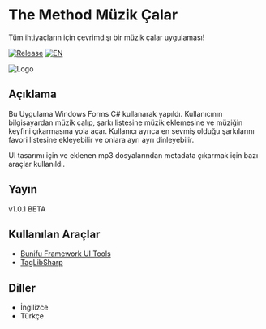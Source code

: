 # The Method Müzik Çalar
Tüm ihtiyaçların için çevrimdışı bir müzik çalar uygulaması!

[![Release](https://img.shields.io/github/v/release/Iskenderun-Technical-University/201-The-Method_Music-Player?color=rgb%28240%2C84%2C84%29)](https://github.com/Iskenderun-Technical-University/201-The-Method_Music-Player/releases/) [![EN](https://img.shields.io/badge/lang-EN-blue.svg)](https://github.com/Iskenderun-Technical-University/201-The-Method_Music-Player)

![Logo](https://i.ibb.co/jytp86g/tr.png)

## Açıklama
Bu Uygulama Windows Forms C# kullanarak yapıldı. Kullanıcının bilgisayardan müzik çalıp, şarkı listesine müzik eklemesine ve müziğin keyfini çıkarmasına yola açar. Kullanıcı ayrıca en sevmiş olduğu şarkılarını favori listesine ekleyebilir ve onlara ayrı ayrı dinleyebilir.

UI tasarımı için ve eklenen mp3 dosyalarından metadata çıkarmak için bazı araçlar kullanıldı.

## Yayın
v1.0.1 BETA

## Kullanılan Araçlar
* [Bunifu Framework UI Tools](https://bunifuframework.com/)
* [TagLibSharp](https://github.com/mono/taglib-sharp)

## Diller
* İngilizce
* Türkçe
